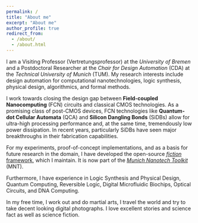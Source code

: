 ```yaml
---
permalink: /
title: "About me"
excerpt: "About me"
author_profile: true
redirect_from: 
  - /about/
  - /about.html
---
```


I am a Visiting Professor (Vertretungsprofessor) at the *University of Bremen* and a Postdoctoral Researcher at the *Chair for Design Automation* (CDA) at the *Technical University of Munich* (TUM). My research interests include design automation for computational nanotechnologies, logic synthesis, physical design, algorithmics, and formal methods.

I work towards closing the design gap between **Field-coupled Nanocomputing** (FCN) circuits and classical CMOS technologies. As a promising class of post-CMOS devices, FCN technologies like **Quantum-dot Cellular Automata** (QCA) and **Silicon Dangling Bonds** (SiDBs) allow for ultra-high processing performance and, at the same time, tremendously low power dissipation. In recent years, particularly SiDBs have seen major breakthroughs in their fabrication capabilities.

For my experiments, proof-of-concept implementations, and as a basis for future research in the domain, I have developed the open-source [*fiction* framework](https://github.com/cda-tum/fiction), which I maintain. It is now part of the [*Munich Nanotech Toolkit*](https://www.cda.cit.tum.de/research/fcn/mnt/) (MNT).

Furthermore, I have experience in Logic Synthesis and Physical Design, Quantum Computing, Reversible Logic, Digital Microfluidic Biochips, Optical Circuits, and DNA Computing.

In my free time, I work out and do martial arts, I travel the world and try to take decent looking digital photographs. I love excellent stories and science fact as well as science fiction.
